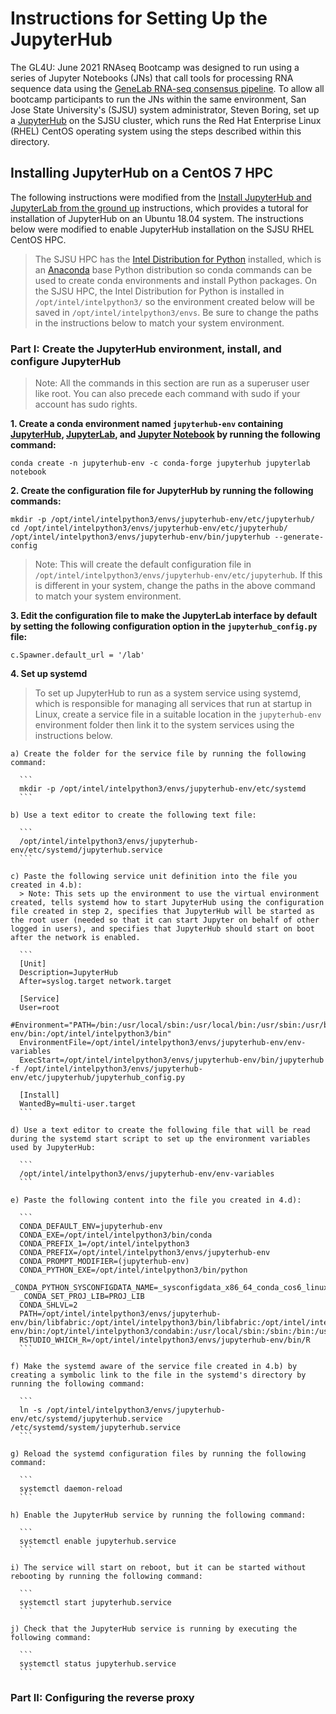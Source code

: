 # Instructions for Setting Up the JupyterHub

The GL4U: June 2021 RNAseq Bootcamp was designed to run using a series of Jupyter Notebooks (JNs) that call tools for processing RNA sequence data using the [GeneLab RNA-seq consensus pipeline](https://www.ncbi.nlm.nih.gov/pmc/articles/PMC8044432/). To allow all bootcamp participants to run the JNs within the same environment, San Jose State University's (SJSU) system administrator, Steven Boring, set up a [JupyterHub](https://jupyter.org/hub) on the SJSU cluster, which runs the Red Hat Enterprise Linux (RHEL) CentOS operating system using the steps described within this directory.  

## Installing JupyterHub on a CentOS 7 HPC

The following instructions were modified from the [Install JupyterHub and JupyterLab from the ground up](https://github.com/jupyterhub/jupyterhub-the-hard-way/blob/HEAD/docs/installation-guide-hard.md) instructions, which provides a tutoral for installation of JupyterHub on an Ubuntu 18.04 system. The instructions below were modified to enable JupyterHub installation on the SJSU RHEL CentOS HPC.

> The SJSU HPC has the [Intel Distribution for Python](https://software.intel.com/content/www/us/en/develop/tools/oneapi/components/distribution-for-python.html#gs.8nrglu) installed, which is an [Anaconda](https://www.anaconda.com/) base Python distribution so conda commands can be used to create conda environments and install Python packages. On the SJSU HPC, the Intel Distribution for Python is installed in `/opt/intel/intelpython3/` so the environment created below will be saved in `/opt/intel/intelpython3/envs`. Be sure to change the paths in the instructions below to match your system environment.

### Part I: Create the JupyterHub environment, install, and configure JupyterHub

> Note: All the commands in this section are run as a superuser user like root. You can also precede each command with sudo if your account has sudo rights.

  **1. Create a conda environment named `jupyterhub-env` containing [JupyterHub](https://jupyter.org/hub), [JupyterLab](https://jupyter.org/), and [Jupyter Notebook](https://jupyter.org/) by running the following command:**

  ```
  conda create -n jupyterhub-env -c conda-forge jupyterhub jupyterlab notebook
  ```

  **2. Create the configuration file for JupyterHub by running the following commands:**

  ```
  mkdir -p /opt/intel/intelpython3/envs/jupyterhub-env/etc/jupyterhub/
  cd /opt/intel/intelpython3/envs/jupyterhub-env/etc/jupyterhub/
  /opt/intel/intelpython3/envs/jupyterhub-env/bin/jupyterhub --generate-config
  ```
  > Note: This will create the default configuration file in `/opt/intel/intelpython3/envs/jupyterhub-env/etc/jupyterhub`. If this is different in your system, change the paths in the above command to match your system environment.

  **3. Edit the configuration file to make the JupyterLab interface by default by setting the following configuration option in the `jupyterhub_config.py` file:**

  ```
  c.Spawner.default_url = '/lab'
  ```

  **4. Set up systemd**
  > To set up JupyterHub to run as a system service using systemd, which is responsible for managing all services that run at startup in Linux, create a service file in a suitable location in the `jupyterhub-env` environment folder then link it to the system services using the instructions below.

    a) Create the folder for the service file by running the following command:
  
      ```
      mkdir -p /opt/intel/intelpython3/envs/jupyterhub-env/etc/systemd
      ```
  
    b) Use a text editor to create the following text file:
    
      ```
      /opt/intel/intelpython3/envs/jupyterhub-env/etc/systemd/jupyterhub.service
      ```
    
    c) Paste the following service unit definition into the file you created in 4.b):
      > Note: This sets up the environment to use the virtual environment created, tells systemd how to start JupyterHub using the configuration file created in step 2, specifies that JupyterHub will be started as the root user (needed so that it can start Jupyter on behalf of other logged in users), and specifies that JupyterHub should start on boot after the network is enabled.
  
      ```
      [Unit]
      Description=JupyterHub
      After=syslog.target network.target
      
      [Service]
      User=root
      #Environment="PATH=/bin:/usr/local/sbin:/usr/local/bin:/usr/sbin:/usr/bin:/opt/intel/intelpython3/envs/jupyterhub-env/bin:/opt/intel/intelpython3/bin"
      EnvironmentFile=/opt/intel/intelpython3/envs/jupyterhub-env/env-variables
      ExecStart=/opt/intel/intelpython3/envs/jupyterhub-env/bin/jupyterhub -f /opt/intel/intelpython3/envs/jupyterhub-env/etc/jupyterhub/jupyterhub_config.py
      
      [Install]
      WantedBy=multi-user.target
      ```

    d) Use a text editor to create the following file that will be read during the systemd start script to set up the environment variables used by JupyterHub:
    
      ```
      /opt/intel/intelpython3/envs/jupyterhub-env/env-variables
      ```
      
    e) Paste the following content into the file you created in 4.d):
    
      ```
      CONDA_DEFAULT_ENV=jupyterhub-env
      CONDA_EXE=/opt/intel/intelpython3/bin/conda
      CONDA_PREFIX_1=/opt/intel/intelpython3
      CONDA_PREFIX=/opt/intel/intelpython3/envs/jupyterhub-env
      CONDA_PROMPT_MODIFIER=(jupyterhub-env)
      CONDA_PYTHON_EXE=/opt/intel/intelpython3/bin/python
      _CONDA_PYTHON_SYSCONFIGDATA_NAME=_sysconfigdata_x86_64_conda_cos6_linux_gnu
      _CONDA_SET_PROJ_LIB=PROJ_LIB
      CONDA_SHLVL=2
      PATH=/opt/intel/intelpython3/envs/jupyterhub-env/bin/libfabric:/opt/intel/intelpython3/bin/libfabric:/opt/intel/intelpython3/envs/jupyterhub-env/bin:/opt/intel/intelpython3/condabin:/usr/local/sbin:/sbin:/bin:/usr/sbin:/usr/bin
      RSTUDIO_WHICH_R=/opt/intel/intelpython3/envs/jupyterhub-env/bin/R
      ```
      
    f) Make the systemd aware of the service file created in 4.b) by creating a symbolic link to the file in the systemd's directory by running the following command:
    
      ```
      ln -s /opt/intel/intelpython3/envs/jupyterhub-env/etc/systemd/jupyterhub.service /etc/systemd/system/jupyterhub.service
      ```
      
    g) Reload the systemd configuration files by running the following command:
    
      ```
      systemctl daemon-reload
      ```
      
    h) Enable the JupyterHub service by running the following command:
    
      ```
      systemctl enable jupyterhub.service
      ```
      
    i) The service will start on reboot, but it can be started without rebooting by running the following command:
    
      ```
      systemctl start jupyterhub.service
      ```
      
    j) Check that the JupyterHub service is running by executing the following command:
    
      ```
      systemctl status jupyterhub.service
      ```
      

### Part II: Configuring the reverse proxy

   
    





